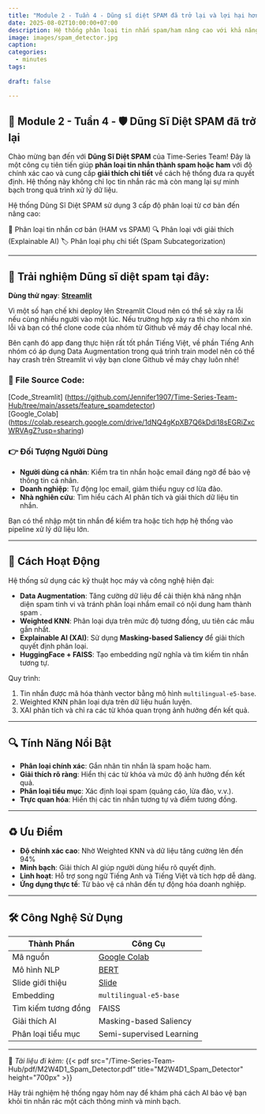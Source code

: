 ```yaml
---
title: "Module 2 - Tuần 4 - Dũng sĩ diệt SPAM đã trở lại và lợi hại hơn xưa"  
date: 2025-08-02T10:00:00+07:00  
description: Hệ thống phân loại tin nhắn spam/ham nâng cao với khả năng giải thích, được xây dựng bằng Streamlit và các kỹ thuật học máy/học sâu hiện đại.  
image: images/spam_detector.jpg
caption:  
categories:  
  - minutes  
tags:  
   
draft: false  

---
```


## 🤖 Module 2 - Tuần 4 - 🛡️ Dũng Sĩ Diệt SPAM đã trở lại

Chào mừng bạn đến với **Dũng Sĩ Diệt SPAM** của Time-Series Team! Đây là một công cụ tiên tiến giúp **phân loại tin nhắn thành spam hoặc ham** với độ chính xác cao và cung cấp **giải thích chi tiết** về cách hệ thống đưa ra quyết định. Hệ thống này không chỉ lọc tin nhắn rác mà còn mang lại sự minh bạch trong quá trình xử lý dữ liệu.

Hệ thống Dũng Sĩ Diệt SPAM sử dụng 3 cấp độ phân loại từ cơ bản đến nâng cao:

🎯 Phân loại tin nhắn cơ bản (HAM vs SPAM)
🔍 Phân loại với giải thích (Explainable AI)
🏷️ Phân loại phụ chi tiết (Spam Subcategorization)

---

## 🧪 Trải nghiệm Dũng sĩ diệt spam tại đây: 
**Dùng thử ngay**: **[Streamlit](https://superherospamai.streamlit.app/)** 

Vì một số hạn chế khi deploy lên Streamlit Cloud nên có thể sẽ xảy ra lỗi nếu cùng nhiều người vào một lúc. Nếu trường hợp xảy ra thì cho nhóm xin lỗi và bạn có thể clone code của nhóm từ Github về máy để chạy local nhé. 

Bên cạnh đó app đang thực hiện rất tốt phần Tiếng Việt, về phần Tiếng Anh nhóm có áp dụng Data Augmentation trong quá trình train model nên có thể hay crash trên Streamlit vì vậy bạn clone Github về máy chạy luôn nhé!

### 🧪 File Source Code: 
[Code_Streamlit] (https://github.com/Jennifer1907/Time-Series-Team-Hub/tree/main/assets/feature_spamdetector)  
[Google_Colab] (https://colab.research.google.com/drive/1dNQ4gKpXB7Q6kDdi18sEGRiZxcWRVAgZ?usp=sharing)  

### 👉 Đối Tượng Người Dùng  
- **Người dùng cá nhân**: Kiểm tra tin nhắn hoặc email đáng ngờ để bảo vệ thông tin cá nhân.  
- **Doanh nghiệp**: Tự động lọc email, giảm thiểu nguy cơ lừa đảo.  
- **Nhà nghiên cứu**: Tìm hiểu cách AI phân tích và giải thích dữ liệu tin nhắn.  

Bạn có thể nhập một tin nhắn để kiểm tra hoặc tích hợp hệ thống vào pipeline xử lý dữ liệu lớn.

---

## 🧠 Cách Hoạt Động  

Hệ thống sử dụng các kỹ thuật học máy và công nghệ hiện đại:  
- **Data Augmentation**: Tăng cường dữ liệu để cải thiện khả năng nhận diện spam tinh vi và tránh phân loại nhầm email có nội dung ham thành spam .  
- **Weighted KNN**: Phân loại dựa trên mức độ tương đồng, ưu tiên các mẫu gần nhất.  
- **Explainable AI (XAI)**: Sử dụng **Masking-based Saliency** để giải thích quyết định phân loại.  
- **HuggingFace + FAISS**: Tạo embedding ngữ nghĩa và tìm kiếm tin nhắn tương tự.  

Quy trình:  
1. Tin nhắn được mã hóa thành vector bằng mô hình `multilingual-e5-base`.  
2. Weighted KNN phân loại dựa trên dữ liệu huấn luyện.  
3. XAI phân tích và chỉ ra các từ khóa quan trọng ảnh hưởng đến kết quả.  

---

## 🔍 Tính Năng Nổi Bật  

- **Phân loại chính xác**: Gắn nhãn tin nhắn là spam hoặc ham.  
- **Giải thích rõ ràng**: Hiển thị các từ khóa và mức độ ảnh hưởng đến kết quả.  
- **Phân loại tiểu mục**: Xác định loại spam (quảng cáo, lừa đảo, v.v.).  
- **Trực quan hóa**: Hiển thị các tin nhắn tương tự và điểm tương đồng.  

---

## ♻️ Ưu Điểm  

- **Độ chính xác cao**: Nhờ Weighted KNN và dữ liệu tăng cường lên đến 94%
- **Minh bạch**: Giải thích AI giúp người dùng hiểu rõ quyết định.  
- **Linh hoạt**: Hỗ trợ song ngữ Tiếng Anh và Tiếng Việt và tích hợp dễ dàng.  
- **Ứng dụng thực tế**: Từ bảo vệ cá nhân đến tự động hóa doanh nghiệp.  

---

## 🛠️ Công Nghệ Sử Dụng  

| **Thành Phần**            | **Công Cụ**                                                                                           |  
|---------------------------|-------------------------------------------------------------------------------------------------------|  
| Mã nguồn                  | [Google Colab](https://colab.research.google.com/drive/1dNQ4gKpXB7Q6kDdi18sEGRiZxcWRVAgZ?usp=sharing)       |  
| Mô hình NLP               | [BERT](https://huggingface.co/bert-base-multilingual-cased)                                           |  
| Slide giới thiệu          | [Slide](https://www.canva.com/design/DAGu3xJo4fw/wHrvqq_Zcu1q6WCW-DIIBA/view)                         | 
| Embedding                 | `multilingual-e5-base`                                                                                |  
| Tìm kiếm tương đồng       | FAISS                                                                                                 |  
| Giải thích AI             | Masking-based Saliency                                                                                |  
| Phân loại tiểu mục        | Semi-supervised Learning                                                                              |  

---

📂 _Tài liệu đi kèm:_
{{< pdf src="/Time-Series-Team-Hub/pdf/M2W4D1_Spam_Detector.pdf" title="M2W4D1_Spam_Detector" height="700px" >}}

Hãy trải nghiệm hệ thống ngay hôm nay để khám phá cách AI bảo vệ bạn khỏi tin nhắn rác một cách thông minh và minh bạch. 

